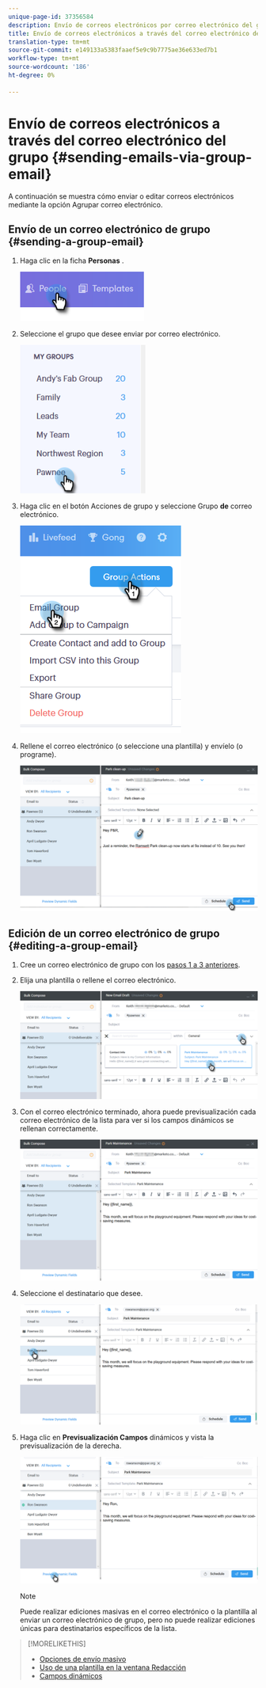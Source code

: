 ```yaml
---
unique-page-id: 37356584
description: Envío de correos electrónicos por correo electrónico del grupo - Documentos de marketing - Documentación del producto
title: Envío de correos electrónicos a través del correo electrónico del grupo
translation-type: tm+mt
source-git-commit: e149133a5383faaef5e9c9b7775ae36e633ed7b1
workflow-type: tm+mt
source-wordcount: '186'
ht-degree: 0%

---
```



# Envío de correos electrónicos a través del correo electrónico del grupo {#sending-emails-via-group-email}

A continuación se muestra cómo enviar o editar correos electrónicos mediante la opción Agrupar correo electrónico.

## Envío de un correo electrónico de grupo {#sending-a-group-email}

1. Haga clic en la ficha **Personas** .

   ![](assets/one-3.png)

1. Seleccione el grupo que desee enviar por correo electrónico.

   ![](assets/two-3.png)

1. Haga clic en el botón Acciones de grupo y seleccione Grupo **de** correo electrónico.

   ![](assets/three-3.png)

1. Rellene el correo electrónico (o seleccione una plantilla) y envíelo (o programe).

   ![](assets/four-3.png)

## Edición de un correo electrónico de grupo {#editing-a-group-email}

1. Cree un correo electrónico de grupo con los [pasos 1 a 3 anteriores](https://docs.marketo.com/display/DOCS/Sending+Emails+via+Group+Email#SendingEmailsviaGroupEmail-SendingaGroupEmail).
1. Elija una plantilla o rellene el correo electrónico.

   ![](assets/edit-two.png)

1. Con el correo electrónico terminado, ahora puede previsualización cada correo electrónico de la lista para ver si los campos dinámicos se rellenan correctamente.

   ![](assets/edit-three.png)

1. Seleccione el destinatario que desee.

   ![](assets/edit-four.png)

1. Haga clic en **Previsualización Campos** dinámicos y vista la previsualización de la derecha.

   ![](assets/edit-five.png)

   >[!NOTE]
   >
   >Puede realizar ediciones masivas en el correo electrónico o la plantilla al enviar un correo electrónico de grupo, pero no puede realizar ediciones únicas para destinatarios específicos de la lista.

>[!MORELIKETHIS]
>
>* [Opciones de envío masivo](http://docs.marketo.com/x/HwQ6Ag)
>* [Uso de una plantilla en la ventana Redacción](http://docs.marketo.com/x/MQQ6Ag)
>* [Campos dinámicos](http://docs.marketo.com/x/wwDb)

>



